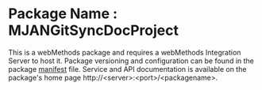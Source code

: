 # Package Name : MJANGitSyncDocProject
This is a webMethods package and requires a webMethods Integration Server to host it. Package versioning and configuration can be found in the package [manifest](./MJANGitSyncDocProject/manifest.v3) file. Service and API documentation is available on the package's home page http://&lt;server&gt;:&lt;port&gt;/&lt;packagename>.
